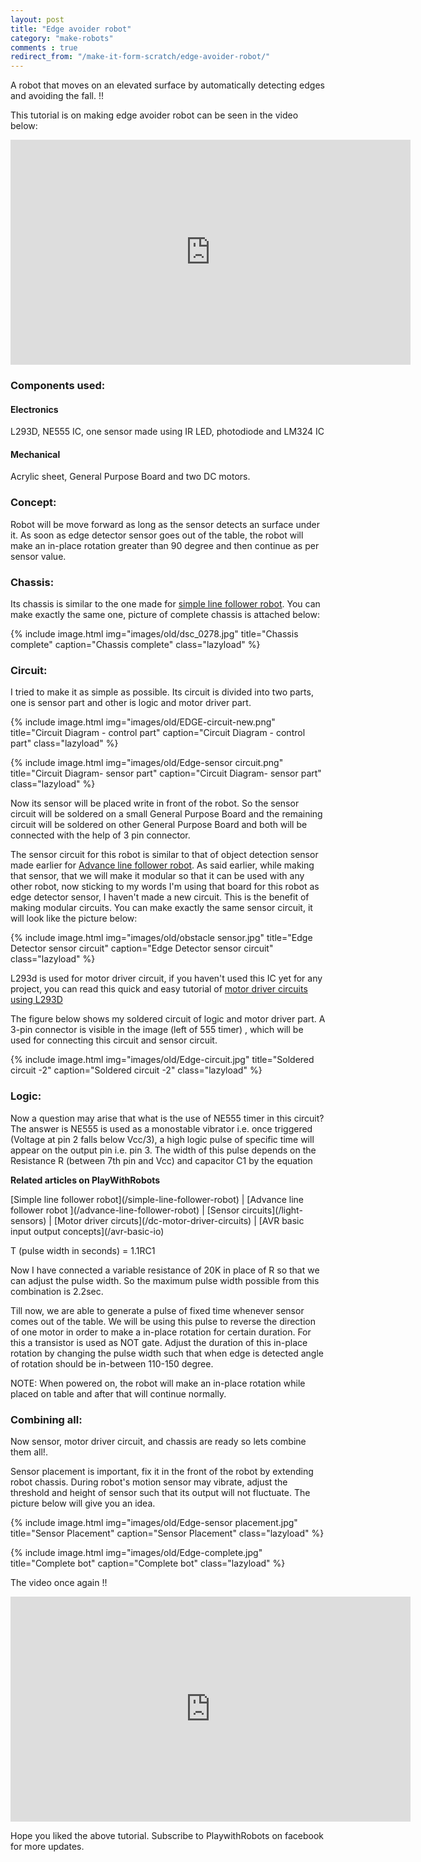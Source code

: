 ```yaml
---
layout: post
title: "Edge avoider robot"
category: "make-robots"
comments : true
redirect_from: "/make-it-form-scratch/edge-avoider-robot/"
---
```

A robot that moves on an elevated surface by automatically detecting edges and avoiding the fall. !!

This tutorial is on making edge avoider robot can be seen in the video below: 

<iframe src="http://www.youtube.com/embed/9R7hQVO5Se8" frameborder="0" width="640" height="360"></iframe>

### Components used: 

#### Electronics

L293D, NE555 IC, one sensor made using IR LED, photodiode and LM324 IC

#### Mechanical

Acrylic sheet, General Purpose Board and two DC motors.  

### Concept: 

Robot will be move forward as long as the sensor detects an surface under it. As soon as edge detector sensor goes out of the table, the robot will make an in-place rotation greater than 90 degree and then continue as per sensor value. 

### Chassis: 

Its chassis is similar to the one made for [simple line follower robot](/simple-line-follower-robot#chassis "Chassis tutorial"). You can make exactly the same one, picture of complete chassis is attached below:

{% include image.html img="images/old/dsc_0278.jpg" title="Chassis complete" caption="Chassis complete" class="lazyload" %}

### Circuit:

I tried to make it as simple as possible. Its circuit is divided into two parts, one is sensor part and other is logic and motor driver part.

{% include image.html img="images/old/EDGE-circuit-new.png" title="Circuit Diagram - control part" caption="Circuit Diagram - control part" class="lazyload" %}

{% include image.html img="images/old/Edge-sensor circuit.png" title="Circuit Diagram- sensor part" caption="Circuit Diagram- sensor part" class="lazyload" %}

Now its sensor will be placed write in front of the robot. So the sensor circuit will be soldered on a small General Purpose Board and the remaining circuit will be soldered on other General Purpose Board and both will be connected with the help of 3 pin connector. 

The sensor circuit for this robot is similar to that of object detection sensor made earlier for [Advance line follower robot](/advance-line-follower-robot#obstacle "Obstacle sensor tutorial"). As said earlier, while making that sensor, that we will make it modular so that it can be used with any other robot, now sticking to my words I'm using that board for this robot as edge detector sensor, I haven't made a new circuit. This is the benefit of making modular circuits. You can make exactly the same sensor circuit, it will look like the picture below: 

{% include image.html img="images/old/obstacle sensor.jpg" title="Edge Detector sensor circuit" caption="Edge Detector sensor circuit" class="lazyload" %}

L293d is used for motor driver circuit, if you haven't used this IC yet for any project, you can read this quick and easy tutorial of [motor driver circuits using L293D](/dc-motor-driver-circuits#l293d-l298 "L293d usage tutorial")

The figure below shows my soldered circuit of logic and motor driver part. A 3-pin connector is visible in the image (left of 555 timer) , which will be used for connecting this circuit and sensor circuit. 

{% include image.html img="images/old/Edge-circuit.jpg" title="Soldered circuit -2" caption="Soldered circuit -2" class="lazyload" %}

### Logic:

Now a question may arise that what is the use of NE555 timer in this circuit? The answer is NE555 is used as a monostable vibrator i.e. once triggered (Voltage at pin 2 falls below Vcc/3), a high logic pulse of specific time will appear on the output pin i.e. pin 3. The width of this pulse depends on the Resistance R (between 7th pin and Vcc) and capacitor C1 by the equation

**Related articles on PlayWithRobots**
<div class="related-articles">
[Simple line follower robot](/simple-line-follower-robot)  |  [Advance line follower robot ](/advance-line-follower-robot) |  [Sensor circuits](/light-sensors)  |  [Motor driver circuts](/dc-motor-driver-circuits)  |  [AVR basic input output concepts](/avr-basic-io)</div>

T (pulse width in seconds) = 1.1RC1

Now I have connected a variable resistance of 20K in place of R so that we can adjust the pulse width. So the maximum pulse width possible from this combination is 2.2sec.

Till now, we are able to generate a pulse of fixed time whenever sensor comes out of the table. We will be using this pulse to reverse the direction of one motor in order to make a in-place rotation for certain duration. For this a transistor is used as NOT gate. Adjust the duration of this in-place rotation by changing the pulse width such that when edge is detected angle of rotation should be in-between 110-150 degree. 

NOTE: When powered on, the robot will make an in-place rotation while placed on table and after that will continue normally.

### Combining all: 

Now sensor, motor driver circuit, and chassis are ready so lets combine them all!.

Sensor placement is important, fix it in the front of the robot by extending robot chassis. During robot's motion sensor may vibrate, adjust the threshold and height of sensor such that its output will not fluctuate. The picture below will give you an idea. 

{% include image.html img="images/old/Edge-sensor placement.jpg" title="Sensor Placement" caption="Sensor Placement" class="lazyload" %}

{% include image.html img="images/old/Edge-complete.jpg" title="Complete bot" caption="Complete bot" class="lazyload" %}

The video once again !!

<iframe src="http://www.youtube.com/embed/9R7hQVO5Se8" frameborder="0" width="640" height="360"></iframe>

Hope you liked the above tutorial. Subscribe to PlaywithRobots on facebook for more updates.